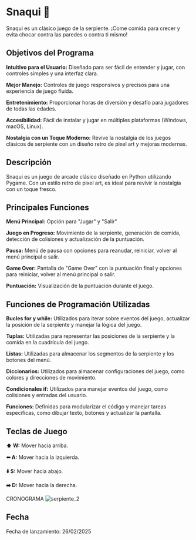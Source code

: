 # Snaqui 🐍
Snaqui es un clásico juego de la serpiente. ¡Come comida para crecer y evita chocar contra las paredes o contra ti mismo!

## Objetivos del Programa
**Intuitivo para el Usuario:** Diseñado para ser fácil de entender y jugar, con controles simples y una interfaz clara.

**Mejor Manejo:** Controles de juego responsivos y precisos para una experiencia de juego fluida.

**Entretenimiento:** Proporcionar horas de diversión y desafío para jugadores de todas las edades.

**Accesibilidad:** Fácil de instalar y jugar en múltiples plataformas (Windows, macOS, Linux).

**Nostalgia con un Toque Moderno:** Revive la nostalgia de los juegos clásicos de serpiente con un diseño retro de pixel art y mejoras modernas.

## Descripción
Snaqui es un juego de arcade clásico diseñado en Python utilizando Pygame. Con un estilo retro de pixel art, es ideal para revivir la nostalgia con un toque fresco.

## Principales Funciones
**Menú Principal:** Opción para "Jugar" y "Salir"

**Juego en Progreso:** Movimiento de la serpiente, generación de comida, detección de colisiones y actualización de la puntuación.

**Pausa:** Menú de pausa con opciones para reanudar, reiniciar, volver al menú principal o salir.

**Game Over:** Pantalla de "Game Over" con la puntuación final y opciones para reiniciar, volver al menú principal o salir.

**Puntuación:** Visualización de la puntuación durante el juego.

## Funciones de Programación Utilizadas
**Bucles for y while:** Utilizados para iterar sobre eventos del juego, actualizar la posición de la serpiente y manejar la lógica del juego.

**Tuplas:** Utilizadas para representar las posiciones de la serpiente y la comida en la cuadrícula del juego.

**Listas:** Utilizadas para almacenar los segmentos de la serpiente y los botones del menú.

**Diccionarios:** Utilizados para almacenar configuraciones del juego, como colores y direcciones de movimiento.

**Condicionales if:** Utilizados para manejar eventos del juego, como colisiones y entradas del usuario.

**Funciones:** Definidas para modularizar el código y manejar tareas específicas, como dibujar texto, botones y actualizar la pantalla.

## Teclas de Juego
**⬆️ W:** Mover hacia arriba.

**⬅️ A:** Mover hacia la izquierda.

**⬇️ S:** Mover hacia abajo.

**➡️ D:** Mover hacia la derecha.

CRONOGRAMA
![serpiente_2](https://github.com/user-attachments/assets/571c0c78-e776-457d-98eb-1fa5c5046be5)
## Fecha
Fecha de lanzamiento: 26/02/2025
